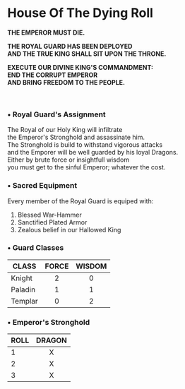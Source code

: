 # House Of The Dying Roll
  
**THE EMPEROR MUST DIE.**  
  
**THE ROYAL GUARD HAS BEEN DEPLOYED**  
**AND THE TRUE KING SHALL SIT UPON THE THRONE.**  
  
**EXECUTE OUR DIVINE KING'S COMMANDMENT:**  
**END THE CORRUPT EMPEROR**  
**AND BRING FREEDOM TO THE PEOPLE.**  

<br/>

### • Royal Guard's Assignment
  
The Royal of our Holy King will infiltrate  
the Emperor's Stronghold and assassinate him.  
The Stronghold is build to withstand vigorous attacks  
and the Emporer will be well guarded by his loyal Dragons.  
Either by brute force or insightfull wisdom    
you must get to the sinful Emperor; whatever the cost.  

### • Sacred Equipment  
  
Every member of the Royal Guard is equiped with:  
1. Blessed War-Hammer
2. Sanctified Plated Armor
3. Zealous belief in our Hallowed King

### • Guard Classes

CLASS    | FORCE | WISDOM
-------- | :---: | :----:
Knight   |   2   |    0
Paladin  |   1   |    1
Templar  |   0   |    2



### • Emperor's Stronghold

ROLL | DRAGON
---- | :----:
 1   |   X
 2   |   X
 3   |   X
